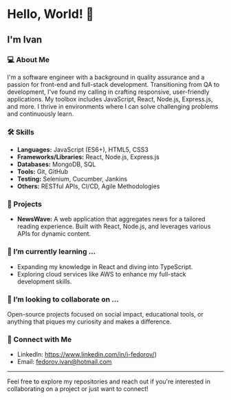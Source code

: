 # Hello, World! 👋

## I'm Ivan

### 💻 About Me
I'm a software engineer with a background in quality assurance and a passion for front-end and full-stack development. Transitioning from QA to development, I've found my calling in crafting responsive, user-friendly applications. My toolbox includes JavaScript, React, Node.js, Express.js, and more. I thrive in environments where I can solve challenging problems and continuously learn.

### 🛠️ Skills
- **Languages:** JavaScript (ES6+), HTML5, CSS3
- **Frameworks/Libraries:** React, Node.js, Express.js
- **Databases:** MongoDB, SQL
- **Tools:** Git, GitHub
- **Testing:** Selenium, Cucumber, Jankins
- **Others:** RESTful APIs, CI/CD, Agile Methodologies

### 🚀 Projects
- **NewsWave:** A web application that aggregates news for a tailored reading experience. Built with React, Node.js, and leverages various APIs for dynamic content. 

### 🌱 I’m currently learning ...
- Expanding my knowledge in React and diving into TypeScript.
- Exploring cloud services like AWS to enhance my full-stack development skills.

### 👯 I’m looking to collaborate on ...
Open-source projects focused on social impact, educational tools, or anything that piques my curiosity and makes a difference.

### 🤝 Connect with Me
- LinkedIn: https://www.linkedin.com/in/i-fedorov/)
- Email: fedorov.ivan@hotmail.com

---

Feel free to explore my repositories and reach out if you're interested in collaborating on a project or just want to connect!
